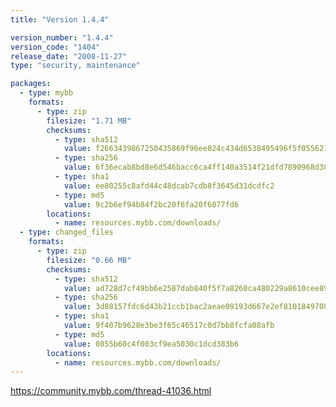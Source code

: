 ```yaml
---
title: "Version 1.4.4"

version_number: "1.4.4"
version_code: "1404"
release_date: "2008-11-27"
type: "security, maintenance"

packages:
  - type: mybb
    formats:
      - type: zip
        filesize: "1.71 MB"
        checksums:
          - type: sha512
            value: f2663439867250435869f96ee824c434d6538495496f5f0556218a1379bdcfd989f716e4843b5083c76fcd81a154a340275dc97e29afaecfcfee531edc3d9495
          - type: sha256
            value: 6f36ecab8bd8e6d546bacc6ca4ff140a3514f21dfd7890968d3826360b9aa213
          - type: sha1
            value: ee80255c8afd44c48dcab7cdb8f3645d31dcdfc2
          - type: md5
            value: 9c2b6ef94b84f2bc20f6fa20f6077fd6
        locations:
          - name: resources.mybb.com/downloads/
  - type: changed_files
    formats:
      - type: zip
        filesize: "0.66 MB"
        checksums:
          - type: sha512
            value: ad728d7cf49bb6e2587dab840f5f7a8260ca480229a8610cee89cb408f7d900c7e682383d9833e6069dba9acb75aa5484990373d41296dd8c8af6c7ec861112a
          - type: sha256
            value: 3d88157fdc6d43b21ccb1bac2aeae09193d667e2ef810184970842087ed61dd4
          - type: sha1
            value: 9f407b9628e3be3f65c46517c0d7bb8fcfa08afb
          - type: md5
            value: 0855b60c4f003cf9ea5030c1dcd383b6
        locations:
          - name: resources.mybb.com/downloads/
---
```


<https://community.mybb.com/thread-41036.html>
